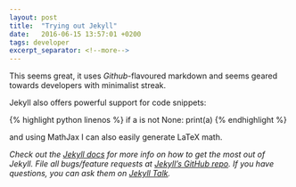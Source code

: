 ```yaml
---
layout: post
title:  "Trying out Jekyll"
date:   2016-06-15 13:57:01 +0200
tags: developer
excerpt_separator: <!--more-->
---
```

This seems great, it uses *Github*-flavoured markdown and seems geared towards developers with minimalist streak. 

<!--more-->

Jekyll also offers powerful support for code snippets:

{% highlight python linenos %}
if a is not None:
    print(a)
{% endhighlight %}

and using MathJax I can also easily generate LaTeX math. 

[comment]: <> (This is a comment, it will not be included)

*Check out the [Jekyll docs][jekyll-docs] for more info on how to get the most out of Jekyll. File all bugs/feature requests at [Jekyll’s GitHub repo][jekyll-gh]. If you have questions, you can ask them on [Jekyll Talk][jekyll-talk].*

[jekyll-docs]: http://jekyllrb.com/docs/home
[jekyll-gh]:   https://github.com/jekyll/jekyll
[jekyll-talk]: https://talk.jekyllrb.com/
